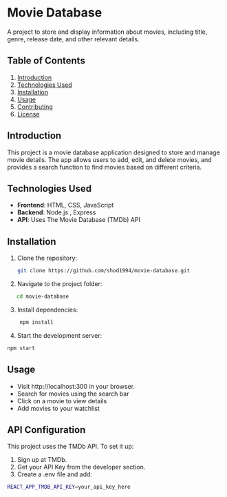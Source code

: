 # Movie Database

A project to store and display information about movies, including title, genre, release date, and other relevant details.

## Table of Contents

1. [Introduction](#introduction)
2. [Technologies Used](#technologies-used)
3. [Installation](#installation)
4. [Usage](#usage)
5. [Contributing](#contributing)
6. [License](#license)

## Introduction

This project is a movie database application designed to store and manage movie details. The app allows users to add, edit, and delete movies, and provides a search function to find movies based on different criteria.

## Technologies Used

- **Frontend**: HTML, CSS, JavaScript
- **Backend**: Node.js , Express
- **API**: Uses The Movie Database (TMDb) API

## Installation

1. Clone the repository:

   ```bash
   git clone https://github.com/shod1994/movie-database.git

   ```

2. Navigate to the project folder:

```bash
   cd movie-database
```

3. Install dependencies:

```bash
    npm install
```

4. Start the development server:

```bash
npm start
```

## Usage

- Visit http://localhost:300 in your browser.
- Search for movies using the search bar
- Click on a movie to view details
- Add movies to your watchlist

## API Configuration

This project uses the TMDb API. To set it up:

1. Sign up at TMDb.
2. Get your API Key from the developer section.
3. Create a .env file and add:

```bash
REACT_APP_TMDB_API_KEY=your_api_key_here
```
